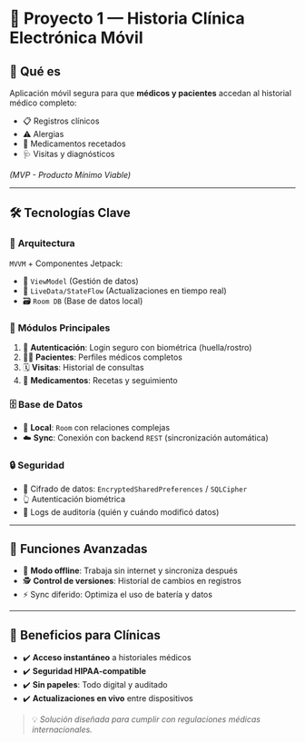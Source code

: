 # 📱 Proyecto 1 — Historia Clínica Electrónica Móvil  

## 🏥 **Qué es**  
Aplicación móvil segura para que **médicos y pacientes** accedan al historial médico completo:  
- 📋 Registros clínicos  
- ⚠️ Alergias  
- 💊 Medicamentos recetados  
- 🩺 Visitas y diagnósticos  

*(MVP - Producto Mínimo Viable)*  

---

## 🛠 **Tecnologías Clave**  

### 📐 **Arquitectura**  
`MVVM` + Componentes Jetpack:  
- 🧠 `ViewModel` (Gestión de datos)  
- 🔄 `LiveData/StateFlow` (Actualizaciones en tiempo real)  
- 🗃️ `Room DB` (Base de datos local)  

### 🧩 **Módulos Principales**  
1. 🔐 **Autenticación**: Login seguro con biométrica (huella/rostro)  
2. 👨‍⚕️ **Pacientes**: Perfiles médicos completos  
3. 🗓 **Visitas**: Historial de consultas  
4. 💊 **Medicamentos**: Recetas y seguimiento  

### 🗄️ **Base de Datos**  
- 📱 **Local**: `Room` con relaciones complejas  
- ☁️ **Sync**: Conexión con backend `REST` (sincronización automática)  

### 🔒 **Seguridad**  
- 🔐 Cifrado de datos: `EncryptedSharedPreferences` / `SQLCipher`  
- 👆 Autenticación biométrica  
- 📜 Logs de auditoría (quién y cuándo modificó datos)  

---

## 🌟 **Funciones Avanzadas**  
- 📴 **Modo offline**: Trabaja sin internet y sincroniza después  
- 🕵️ **Control de versiones**: Historial de cambios en registros  
- ⚡ Sync diferido: Optimiza el uso de batería y datos  

---

## 🚀 **Beneficios para Clínicas**  
- ✔️ **Acceso instantáneo** a historiales médicos  
- ✔️ **Seguridad HIPAA-compatible**  
- ✔️ **Sin papeles**: Todo digital y auditado  
- ✔️ **Actualizaciones en vivo** entre dispositivos  

> 💡 *Solución diseñada para cumplir con regulaciones médicas internacionales.*  
